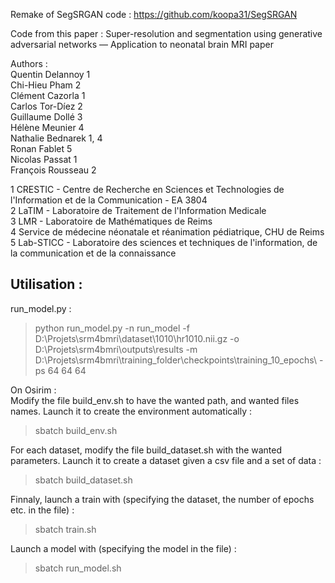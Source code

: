 Remake of SegSRGAN code : https://github.com/koopa31/SegSRGAN

Code from this paper :
Super-resolution and segmentation using generative adversarial networks — Application to neonatal brain MRI paper

Authors :  
Quentin Delannoy 1  
Chi-Hieu Pham 2  
Clément Cazorla 1   
Carlos Tor-Díez 2  
Guillaume Dollé 3  
Hélène Meunier 4  
Nathalie Bednarek 1, 4  
Ronan Fablet 5  
Nicolas Passat 1  
François Rousseau 2 

1 CRESTIC - Centre de Recherche en Sciences et Technologies de l'Information et de la Communication - EA 3804  
2 LaTIM - Laboratoire de Traitement de l'Information Medicale  
3 LMR - Laboratoire de Mathématiques de Reims  
4 Service de médecine néonatale et réanimation pédiatrique, CHU de Reims  
5 Lab-STICC - Laboratoire des sciences et techniques de l'information, de la communication et de la connaissance  


## Utilisation :  

run_model.py :  
> python run_model.py -n run_model -f D:\Projets\srm4bmri\dataset\1010\hr1010.nii.gz -o D:\Projets\srm4bmri\outputs\results -m D:\\Projets\\srm4bmri\\training_folder\\checkpoints\\training_10_epochs\\ -ps 64 64 64

On Osirim :  
Modify the file build_env.sh to have the wanted path, and wanted files names.
Launch it to create the environment automatically :  
> sbatch build_env.sh  

For each dataset, modify the file build_dataset.sh with the wanted parameters.
Launch it to create a dataset given a csv file and a set of data :  
> sbatch build_dataset.sh

Finnaly, launch a train with (specifying the dataset, the number of epochs etc. in the file) :  
> sbatch train.sh

Launch a model with (specifying the model in the file) :  
> sbatch run_model.sh
